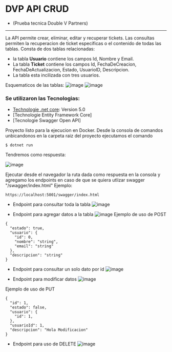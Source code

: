 # DVP API CRUD 
* (Prueba tecnica Double V Partners)
***

La API permite crear, eliminar, editar y recuperar tickets. Las consultas permiten la recuperacion de ticket especificas o el contenido de todas las tablas.
Consta de dos tablas relacionadas: 
* la tabla **Usuario** contiene los campos Id, Nombre y Email.
* La tabla **Ticket** contiene los campos Id, FechaDeCreacion, FechaDeActualizacion, Estado, UsuarioID, Descripcion. 
* La tabla esta incilizada con tres usuarios. 

Esquematicos de las tablas: 
![image](https://user-images.githubusercontent.com/30899756/114290981-45d7e900-9a49-11eb-824f-dbde487436cf.png)
![image](https://user-images.githubusercontent.com/30899756/114290988-56885f00-9a49-11eb-85b2-9bd8157cfe21.png)

### Se utilizaron las Tecnologias: 

* [Technologie .net core](https://dotnet.microsoft.com/download): Version 5.0
* [Technologie Entity Framework Core]
* [Tecnologie Swagger Open API]

Proyecto listo para la ejecucion en Docker.
Desde la consola de comandos unbicandonos en la carpeta raiz del proyecto ejecutamos el comando 

```
$ dotnet run
```
Tendremos como respuesta:

![image](https://user-images.githubusercontent.com/30899756/114291080-1aa1c980-9a4a-11eb-8013-2dc1feeee554.png)

Ejecutar desde el navegador la ruta dada como respuesta en la consola y agregamo los endpoints en caso de que se quiera utlizar swagger "/swagger/index.html"
Ejemplo:
```
https://localhost:5001/swagger/index.html
```
* Endpoint para consultar toda la tabla
![image](https://user-images.githubusercontent.com/30899756/114290510-d7455c00-9a45-11eb-993a-69c432885a76.png)

* Endpoint para agregar datos a la tabla
![image](https://user-images.githubusercontent.com/30899756/114290598-5cc90c00-9a46-11eb-8751-ee859d158ced.png)
Ejemplo de uso de POST

```
{
  "estado": true,
  "usuario": {
    "id": 0,
    "nombre": "string",
    "email": "string"
  },
  "descripcion": "string"
}
```
* Endpoint para consultar un solo dato por id
![image](https://user-images.githubusercontent.com/30899756/114290683-f85a7c80-9a46-11eb-9e0c-c235d5e790e2.png)

* Endpoint para modificar datos
![image](https://user-images.githubusercontent.com/30899756/114290759-77e84b80-9a47-11eb-9f84-cd8734f2395f.png)

Ejemplo de uso de PUT
```
{
  "id": 1,
  "estado": false,
  "usuario": {
    "id": 1,
  },
  "usuarioId": 1,
  "descripcion": "Hola Modificacion"
}
```
* Endpoint para uso de DELETE
![image](https://user-images.githubusercontent.com/30899756/114290772-8c2c4880-9a47-11eb-85ff-805d77c6d059.png)


